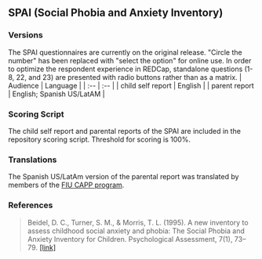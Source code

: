 ## SPAI (Social Phobia and Anxiety Inventory)

### Versions
The SPAI questionnaires are currently on the original release.  "Circle the number" has been replaced with "select the option" for online use. In order to optimize the respondent experience in REDCap, standalone questions (1-8, 22, and 23) are presented with radio buttons rather than as a matrix.
| Audience | Language |
| :--  | :--  |
| child self report | English  |
| parent report | English; Spanish US/LatAM |


### Scoring Script
The child self report and parental reports of the SPAI are included in the repository scoring script. Threshold for scoring is 100%.


### Translations
The Spanish US/LatAm version of the parental report was translated by members of the [FIU CAPP program](https://capp.fiu.edu/).


### References
> Beidel, D. C., Turner, S. M., & Morris, T. L. (1995). A new inventory to assess childhood social anxiety and phobia: The Social Phobia and Anxiety Inventory for Children. Psychological Assessment, 7(1), 73–79. [[link]](https://psycnet.apa.org/record/1995-27642-001)
